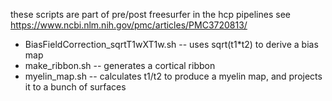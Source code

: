these scripts are part of pre/post freesurfer in the hcp pipelines
see https://www.ncbi.nlm.nih.gov/pmc/articles/PMC3720813/

+ BiasFieldCorrection_sqrtT1wXT1w.sh -- uses sqrt(t1*t2) to derive a bias map
+ make_ribbon.sh -- generates a cortical ribbon
+ myelin_map.sh -- calculates t1/t2 to produce a myelin map, and projects it to a bunch of surfaces

